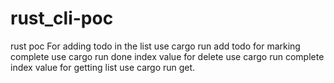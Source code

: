 # rust_cli-poc

rust poc
 For adding todo in the list use cargo run add todo
 for marking complete use cargo run done index value
 for delete use cargo run complete index value
 for getting list use cargo run get.

